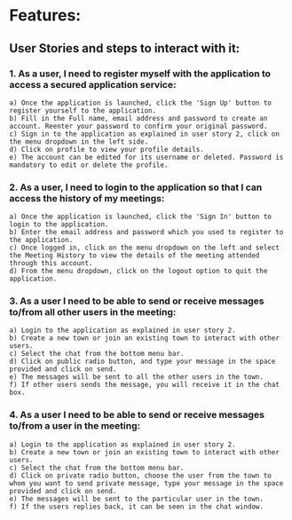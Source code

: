 # Features:

## User Stories and steps to interact with it:

### 1. As a user, I need to register myself with the application to access a secured application service:
    a) Once the application is launched, click the 'Sign Up' button to register yourself to the application.
    b) Fill in the Full name, email address and password to create an account. Reenter your password to confirm your original password.
    c) Sign in to the application as explained in user story 2, click on the menu dropdown in the left side.
    d) Click on profile to view your profile details.
    e) The account can be edited for its username or deleted. Password is mandatory to edit or delete the profile.

### 2. As a user, I need to login to the application so that I can access the history of my meetings:
    a) Once the application is launched, click the 'Sign In' button to login to the application.
    b) Enter the email address and password which you used to register to the application.
    c) Once logged in, click on the menu dropdown on the left and select the Meeting History to view the details of the meeting attended through this account.
    d) From the menu dropdown, click on the logout option to quit the application.

### 3. As a user I need to be able to send or receive messages to/from all other users in the meeting:
    a) Login to the application as explained in user story 2.
    b) Create a new town or join an existing town to interact with other users.
    c) Select the chat from the bottom menu bar.
    d) Click on public radio button, and type your message in the space provided and click on send.
    e) The messages will be sent to all the other users in the town.
    f) If other users sends the message, you will receive it in the chat box.

### 4. As a user I need to be able to send or receive messages to/from a user in the meeting:
    a) Login to the application as explained in user story 2.
    b) Create a new town or join an existing town to interact with other users.
    c) Select the chat from the bottom menu bar.
    d) Click on private radio button, choose the user from the town to whom you want to send private message, type your message in the space provided and click on send.
    e) The messages will be sent to the particular user in the town.
    f) If the users replies back, it can be seen in the chat window.